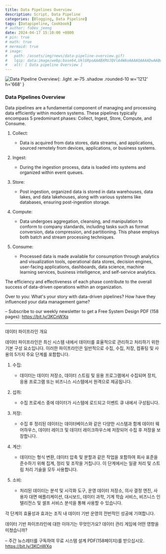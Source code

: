 ```yaml
---
title: Data Pipelines Overview
description: Script, Data Pipeline
categories: [Blogging, Data Pipeline]
tags: [Datapipeline, Cookbook]
# author: foDev_jeong
date: 2024-04-17 15:10:00 +0800
# pin: true
# math: true
# mermaid: true
# image:
#   path: /assets/img/news/data-pipeline-overview.gif)
#   lqip: data:image/webp;base64,UklGRpoAAABXRUJQVlA4WAoAAAAQAAAADwAABwAAQUxQSDIAAAARL0AmbZurmr57yyIiqE8oiG0bejIYEQTgqiDA9vqnsUSI6H+oAERp2HZ65qP/VIAWAFZQOCBCAAAA8AEAnQEqEAAIAAVAfCWkAALp8sF8rgRgAP7o9FDvMCkMde9PK7euH5M1m6VWoDXf2FkP3BqV0ZYbO6NA/VFIAAAA
#   alt: [ Data pipeline Overview ]
---
```


![Data Pipeline Overview ](/assets/img/news/data-pipeline-overview.gif){: .light .w-75 .shadow .rounded-10 w='1212' h='668' }

### Data Pipelines Overview

Data pipelines are a fundamental component of managing and processing data efficiently within modern systems. These pipelines typically encompass 5 predominant phases: Collect, Ingest, Store, Compute, and Consume.

1. Collect:
   - Data is acquired from data stores, data streams, and applications, sourced remotely from devices, applications, or business systems.

2. Ingest:
   - During the ingestion process, data is loaded into systems and organized within event queues.

3. Store:
   - Post ingestion, organized data is stored in data warehouses, data lakes, and data lakehouses, along with various systems like databases, ensuring post-ingestion storage.

4. Compute:
   - Data undergoes aggregation, cleansing, and manipulation to conform to company standards, including tasks such as format conversion, data compression, and partitioning. This phase employs both batch and stream processing techniques.

5. Consume:
   - Processed data is made available for consumption through analytics and visualization tools, operational data stores, decision engines, user-facing applications, dashboards, data science, machine learning services, business intelligence, and self-service analytics.

The efficiency and effectiveness of each phase contribute to the overall success of data-driven operations within an organization.

Over to you: What's your story with data-driven pipelines? How have they influenced your data management game?

–
Subscribe to our weekly newsletter to get a Free System Design PDF (158 pages): <https://bit.ly/3KCnWXq>

* * * 

데이터 파이프라인 개요

데이터 파이프라인은 최신 시스템 내에서 데이터를 효율적으로 관리하고 처리하기 위한 기본 구성 요소입니다. 이러한 파이프라인은 일반적으로 수집, 수집, 저장, 컴퓨팅 및 사용의 5가지 주요 단계를 포함합니다.

1. 수집:
   - 데이터는 데이터 저장소, 데이터 스트림 및 응용 프로그램에서 수집되며 장치, 응용 프로그램 또는 비즈니스 시스템에서 원격으로 제공됩니다.

2. 섭취:
   - 수집 프로세스 중에 데이터가 시스템에 로드되고 이벤트 큐 내에서 구성됩니다.

3. 저장:
   - 수집 후 정리된 데이터는 데이터베이스와 같은 다양한 시스템과 함께 데이터 웨어하우스, 데이터 레이크 및 데이터 레이크하우스에 저장되어 수집 후 저장을 보장합니다.

4. 계산:
   - 데이터는 형식 변환, 데이터 압축 및 분할과 같은 작업을 포함하여 회사 표준을 준수하기 위해 집계, 정리 및 조작을 거칩니다. 이 단계에서는 일괄 처리 및 스트림 처리 기술을 모두 사용합니다.

5. 소비:
   - 처리된 데이터는 분석 및 시각화 도구, 운영 데이터 저장소, 의사 결정 엔진, 사용자 대면 애플리케이션, 대시보드, 데이터 과학, 기계 학습 서비스, 비즈니스 인텔리전스 및 셀프 서비스 분석을 통해 사용할 수 있습니다.

각 단계의 효율성과 효과는 조직 내 데이터 기반 운영의 전반적인 성공에 기여합니다.

데이터 기반 파이프라인에 대한 이야기는 무엇인가요? 데이터 관리 게임에 어떤 영향을 미쳤습니까?

–
주간 뉴스레터를 구독하여 무료 시스템 설계 PDF(158페이지)를 받으십시오. https://bit.ly/3KCnWXq
